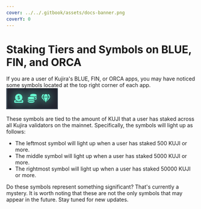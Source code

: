 ```yaml
---
cover: ../../.gitbook/assets/docs-banner.png
coverY: 0
---
```


# Staking Tiers and Symbols on BLUE, FIN, and ORCA

If you are a user of Kujira's BLUE, FIN, or ORCA apps, you may have noticed some symbols located at the top right corner of each app. <img src="../../.gitbook/assets/image (10) (1) (1).png" alt="" data-size="line">&#x20;

These symbols are tied to the amount of KUJI that a user has staked across all Kujira validators on the mainnet. Specifically, the symbols will light up as follows:

* The leftmost symbol will light up when a user has staked 500 KUJI or more.
* The middle symbol will light up when a user has staked 5000 KUJI or more.
* The rightmost symbol will light up when a user has staked 50000 KUJI or more.

Do these symbols represent something significant? That's currently a mystery. It is worth noting that these are not the only symbols that may appear in the future. Stay tuned for new updates.
